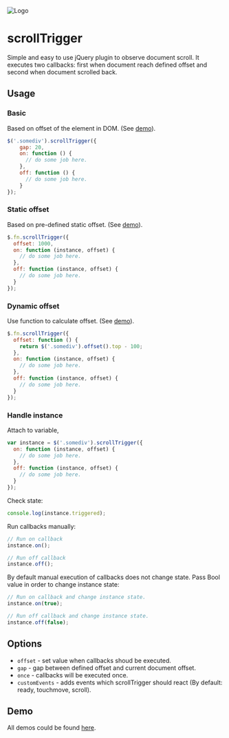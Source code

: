 ![Logo](http://dimko.org/images/scrolltrigger-logo.png)

# scrollTrigger

Simple and easy to use jQuery plugin to observe document scroll. It executes two callbacks: first when document reach defined offset and second when document scrolled back.

## Usage


### Basic

Based on offset of the element in DOM. (See <a href="http://www.dimko.org/js/scrolltrigger/demo/basic/">demo</a>).

``` js
$('.somediv').scrollTrigger({
    gap: 20,
    on: function () {
      // do some job here.
    },
    off: function () {
      // do some job here.
    }
});
```

### Static offset

Based on pre-defined static offset. (See <a href="http://www.dimko.org/js/scrolltrigger/demo/static/">demo</a>).

``` js
$.fn.scrollTrigger({
  offset: 1000,
  on: function (instance, offset) {
    // do some job here.
  },
  off: function (instance, offset) {
    // do some job here.
  }
});
```

### Dynamic offset

Use function to calculate offset. (See <a href="http://www.dimko.org/js/scrolltrigger/demo/dynamic/">demo</a>).

``` js
$.fn.scrollTrigger({
  offset: function () {
    return $('.somediv').offset().top - 100;
  },
  on: function (instance, offset) {
    // do some job here.
  },
  off: function (instance, offset) {
    // do some job here.
  }
});
```

### Handle instance

Attach to variable,

``` js
var instance = $('.somediv').scrollTrigger({
  on: function (instance, offset) {
    // do some job here.
  },
  off: function (instance, offset) {
    // do some job here.
  }
});
```

Check state:

``` js
console.log(instance.triggered);
```

Run callbacks manually:

``` js
// Run on callback
instance.on();

// Run off callback
instance.off();
```

By default manual execution of callbacks does not change state. Pass Bool value in order to change instance state:

``` js
// Run on callback and change instance state.
instance.on(true);

// Run off callback and change instance state.
instance.off(false);
```


## Options

- `offset` - set value when callbacks shoud be executed.
- `gap` - gap between defined offset and current document offset.
- `once` - callbacks will be executed once.
- `customEvents` - adds events which scrollTrigger should react (By default: ready, touchmove, scroll).


## Demo

All demos could be found <a href="http://www.dimko.org/js/scrolltrigger/demo/">here</a>.
